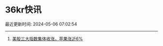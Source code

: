 # 36kr快讯

最近更新时间: 2024-05-06 07:02:54

--- 
1. [美股三大指数集体收涨，苹果涨近6%](https://www.36kr.com/newsflashes/2763108237196041) 

